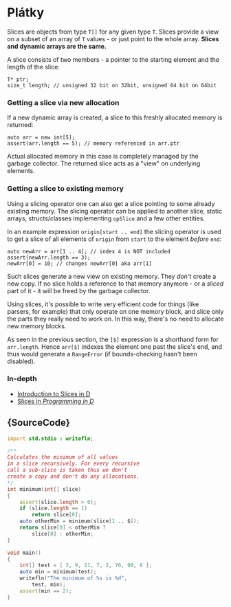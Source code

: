# Plátky

Slices are objects from type `T[]` for any given type `T`.
Slices provide a view on a subset of an array
of `T` values - or just point to the whole array.
**Slices and dynamic arrays are the same.**

A slice consists of two members - a pointer to the starting element and the
length of the slice:

    T* ptr;
    size_t length; // unsigned 32 bit on 32bit, unsigned 64 bit on 64bit

### Getting a slice via new allocation

If a new dynamic array is created, a slice to this freshly
allocated memory is returned:

    auto arr = new int[5];
    assert(arr.length == 5); // memory referenced in arr.ptr

Actual allocated memory in this case is completely managed by the garbage
collector. The returned slice acts as a "view" on underlying elements.

### Getting a slice to existing memory

Using a slicing operator one can also get a slice pointing to some already
existing memory. The slicing operator can be applied to another slice, static
arrays, structs/classes implementing `opSlice` and a few other entities.

In an example expression `origin[start .. end]` the slicing operator is used to get
a slice of all elements of `origin` from `start` to the element _before_ `end`:

    auto newArr = arr[1 .. 4]; // index 4 is NOT included
    assert(newArr.length == 3);
    newArr[0] = 10; // changes newArr[0] aka arr[1]

Such slices generate a new view on existing memory. They *don't* create
a new copy. If no slice holds a reference to that memory anymore - or a *sliced*
part of it - it will be freed by the garbage collector.

Using slices, it's possible to write very efficient code for things (like parsers, for example)
that only operate on one memory block, and slice only the parts they really need
to work on. In this way, there's no need to allocate new memory blocks.

As seen in the previous section, the `[$]` expression is a shorthand form for
`arr.length`. Hence `arr[$]` indexes the element one past the slice's end, and
thus would generate a `RangeError` (if bounds-checking hasn't been disabled).

### In-depth

- [Introduction to Slices in D](http://dlang.org/d-array-article.html)
- [Slices in _Programming in D_](http://ddili.org/ders/d.en/slices.html)

## {SourceCode}

```d
import std.stdio : writefln;

/**
Calculates the minimum of all values
in a slice recursively. For every recursive
call a sub-slice is taken thus we don't
create a copy and don't do any allocations.
*/
int minimum(int[] slice)
{
    assert(slice.length > 0);
    if (slice.length == 1)
        return slice[0];
    auto otherMin = minimum(slice[1 .. $]);
    return slice[0] < otherMin ?
        slice[0] : otherMin;
}

void main()
{
    int[] test = [ 3, 9, 11, 7, 2, 76, 90, 6 ];
    auto min = minimum(test);
    writefln("The minimum of %s is %d",
        test, min);
    assert(min == 2);
}
```
